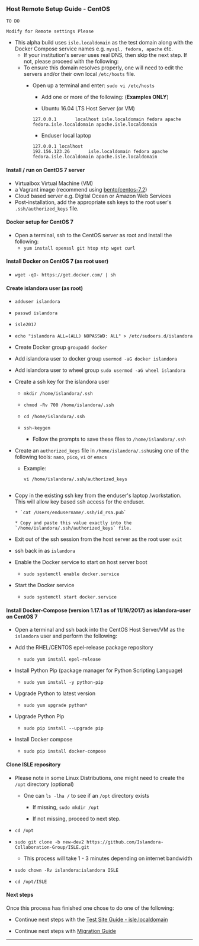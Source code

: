 ### Host Remote Setup Guide - CentOS

```
TO DO

Modify for Remote settings Please

```

* This alpha build uses `isle.localdomain` as the test domain along with the Docker Compose service names e.g. `mysql, fedora, apache` etc.
     * If your institution's server uses real DNS, then skip the next step. If not, please proceed with the following:
     * To ensure this domain resolves properly, one will need to edit the servers and/or their own local `/etc/hosts` file.
         * Open up a terminal and enter: `sudo vi /etc/hosts`
              * Add one or more of the following: (**Examples ONLY**)

              * Ubuntu 16.04 LTS Host Server (or VM)  
              ```
             127.0.0.1       localhost isle.localdomain fedora apache fedora.isle.localdomain apache.isle.localdomain
             ```

             * Enduser local laptop
             ```
             127.0.0.1 localhost   
             192.156.123.26       isle.localdomain fedora apache fedora.isle.localdomain apache.isle.localdomain
             ```

#### Install / run on CentOS 7 server  
* Virtualbox Virtual Machine (VM)  
* a Vagrant image (recommend using [bento/centos-7.2](https://app.vagrantup.com/bento/boxes/centos-7.2))  
* Cloud based server e.g. Digital Ocean or Amazon Web Services  
* Post-installation, add the appropriate ssh keys to the root user's `.ssh/authorized_keys` file.  

#### Docker setup for CentOS 7

* Open a terminal, ssh to the CentOS server as root and install the following:  
     * `yum install openssl git htop ntp wget curl`

#### Install Docker on CentOS 7 (as root user)

* `wget -qO- https://get.docker.com/ | sh`

#### Create islandora user (as root)  
* `adduser islandora`

* `passwd islandora`

* `isle2017`

* `echo "islandora ALL=(ALL) NOPASSWD: ALL" > /etc/sudoers.d/islandora`

* Create Docker group `groupadd docker`  

* Add islandora user to docker group `usermod -aG docker islandora`  

* Add islandora user to wheel group `sudo usermod -aG wheel islandora`

* Create a ssh key for the islandora user
   * `mkdir /home/islandora/.ssh`  

   * `chmod -Rv 700 /home/islandora/.ssh`  

   * `cd /home/islandora/.ssh`  

   * `ssh-keygen`  
      * Follow the prompts to save these files to `/home/islandora/.ssh`

* Create an `authorized_keys` file in `/home/islandora/.ssh`using one of the following tools: `nano`, `pico`, `vi` or `emacs`

   * Example:
     ```
     vi /home/islandora/.ssh/authorized_keys
    ```

* Copy in the existing ssh key from the enduser's laptop /workstation. This will allow key based ssh access for the enduser.

      * `cat /Users/endusername/.ssh/id_rsa.pub`

      * Copy and paste this value exactly into the `/home/islandora/.ssh/authorized_keys` file.

* Exit out of the ssh session from the host server as the root user `exit`

* ssh back in as `islandora`

* Enable the Docker service to start on host server boot
    * `sudo systemctl enable docker.service`

* Start the Docker service
    * `sudo systemctl start docker.service`


#### Install Docker-Compose (version 1.17.1 as of 11/16/2017) as islandora-user on CentOS 7
* Open a terminal and ssh back into the CentOS Host Server/VM as the `islandora` user and perform the following:

* Add the RHEL/CENTOS epel-release package repository

    * `sudo yum install epel-release`

* Install Python Pip (package manager for Python Scripting Language)

    * `sudo yum install -y python-pip`

* Upgrade Python to latest version

    * `sudo yum upgrade python*`

* Upgrade Python Pip

    * `sudo pip install --upgrade pip`

* Install Docker compose

    * `sudo pip install docker-compose`


#### Clone ISLE repository
* Please note in some Linux Distributions, one might need to create the `/opt` directory (optional)  

    * One can `ls -lha /` to see if an `/opt` directory exists  

        * If missing, `sudo mkdir /opt`  

        * If not missing, proceed to next step.  

* `cd /opt`

* `sudo git clone -b new-dev2 https://github.com/Islandora-Collaboration-Group/ISLE.git`

   * This process will take 1 - 3 minutes depending on internet bandwidth

* `sudo chown -Rv islandora:islandora ISLE`

* `cd /opt/ISLE`



#### Next steps
Once this process has finished one chose to do one of the following:

* Continue next steps with the [Test Site Guide - isle.localdomain](testsite_guide.md)

* Continue next steps with [Migration Guide](migration_guide.md)
---
